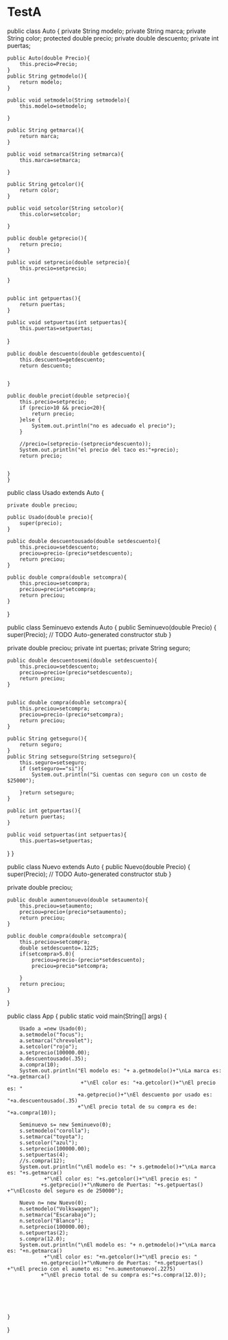 # TestA

public class Auto {
	private String modelo;
	private String marca;
	private String color;
	protected double precio;
	private double descuento;
	private int puertas;
	
	
	public Auto(double Precio){
		this.precio=Precio;
	}
	public String getmodelo(){
	    return modelo; 
	}

	public void setmodelo(String setmodelo){
	    this.modelo=setmodelo;

	}

	public String getmarca(){
	    return marca;
	}

	public void setmarca(String setmarca){
	    this.marca=setmarca;

	}

	public String getcolor(){
	    return color;
	}

	public void setcolor(String setcolor){
	    this.color=setcolor;

	}
	
	public double getprecio(){
	    return precio;
	}

	public void setprecio(double setprecio){
	    this.precio=setprecio;

	}
	
	
	public int getpuertas(){
	    return puertas; 
	}

	public void setpuertas(int setpuertas){
	    this.puertas=setpuertas;
}
	
	
	

	public double descuento(double getdescuento){
	    this.descuento=getdescuento;
	    return descuento;


	}

	public double preciot(double setprecio){
	    this.precio=setprecio;
	    if (precio>10 && precio<20){
	        return precio;
	    }else {
	        System.out.println("no es adecuado el precio");
	    }

	    //precio=(setprecio-(setprecio*descuento));
	    System.out.println("el precio del taco es:"+precio);
	    return precio;


	}
	}
  
  
  public class Usado extends Auto {

	private double preciou;
	
	public Usado(double precio){
		super(precio);
	}
	
	public double descuentousado(double setdescuento){
	    this.preciou=setdescuento;
	    preciou=precio-(precio*setdescuento);
	    return preciou; 
	}
	
	public double compra(double setcompra){
	    this.preciou=setcompra;
	    preciou=precio*setcompra;
	    return preciou; 
	}
	
}

public class Seminuevo extends Auto {
	public Seminuevo(double Precio) {
		super(Precio);
		// TODO Auto-generated constructor stub
	}

private double preciou;
private int puertas;
private String seguro;
	
	public double descuentosemi(double setdescuento){
		this.preciou=setdescuento;
	    preciou=precio+(precio*setdescuento);
	    return preciou; 
	}
	
	
	public double compra(double setcompra){
	    this.preciou=setcompra;
	    preciou=precio-(precio*setcompra);
	    return preciou; 
	}
	
	public String getseguro(){
	    return seguro; 
	}
	public String setseguro(String setseguro){
		this.seguro=setseguro;
		if (setseguro=="si"){
			System.out.println("Si cuentas con seguro con un costo de $25000");
			
		}return setseguro;
	}
	
	public int getpuertas(){
	    return puertas; 
	}

	public void setpuertas(int setpuertas){
	    this.puertas=setpuertas;
}
}

public class Nuevo extends Auto {
	public Nuevo(double Precio) {
		super(Precio);
		// TODO Auto-generated constructor stub
	}

private double preciou;
	
	public double aumentonuevo(double setaumento){
		this.preciou=setaumento;
	    preciou=precio+(precio*setaumento);
	    return preciou; 
	}

	public double compra(double setcompra){
	    this.preciou=setcompra;
	    double setdescuento=.1225;
	    if(setcompra>5.0){
	    	preciou=precio-(precio*setdescuento);
	    	preciou=precio*setcompra;
	    	
	    }
	    return preciou; 
	}
	
	
}


public class App {
	public static void main(String[] args) {

		Usado a =new Usado(0);
		a.setmodelo("focus");
		a.setmarca("chrevolet");
		a.setcolor("rojo");
		a.setprecio(100000.00);
		a.descuentousado(.35);
		a.compra(10);
		System.out.println("El modelo es: "+ a.getmodelo()+"\nLa marca es: "+a.getmarca()
				            +"\nEl color es: "+a.getcolor()+"\nEl precio es: "
		                   +a.getprecio()+"\nEl descuento por usado es: "+a.descuentousado(.35)
		                   +"\nEl precio total de su compra es de: "+a.compra(10));
		
		Seminuevo s= new Seminuevo(0);
		s.setmodelo("corolla");
		s.setmarca("toyota");
		s.setcolor("azul");
		s.setprecio(100000.00);
		s.setpuertas(4); 
		//s.compra(12);
		System.out.println("\nEl modelo es: "+ s.getmodelo()+"\nLa marca es: "+s.getmarca()
	            +"\nEl color es: "+s.getcolor()+"\nEl precio es: "
               +s.getprecio()+"\nNumero de Puertas: "+s.getpuertas() +"\nElcosto del seguro es de 250000");
		
		Nuevo n= new Nuevo(0);
		n.setmodelo("Volkswagen");
		n.setmarca("Escarabajo");
		n.setcolor("Blanco");
		n.setprecio(100000.00);
		n.setpuertas(2); 
		s.compra(12.0);
		System.out.println("\nEl modelo es: "+ n.getmodelo()+"\nLa marca es: "+n.getmarca()
	            +"\nEl color es: "+n.getcolor()+"\nEl precio es: "
               +n.getprecio()+"\nNumero de Puertas: "+n.getpuertas() +"\nEl precio con el aumeto es: "+n.aumentonuevo(.2275)
               +"\nEl precio total de su compra es:"+s.compra(12.0));
		
			
		
		
			
		
	}
}


